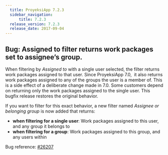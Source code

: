 ```yaml
---
  title: ProyeksiApp 7.2.3
  sidebar_navigation:
      title: 7.2.3
  release_version: 7.2.3
  release_date: 2017-09-04
---
```



## Bug: Assigned to filter returns work packages set to assignee’s group.

When filtering by *Assigned to* with a single user selected, the filter
returns work packages assigned to that user. Since ProyeksiApp 7.0,  it
also returns work packages assigned to any of the groups the user is a
member of. This is a side effect of a deliberate change made in 7.0.
Some customers depend on returning only the work packages assigned to
the single user. This bugfix release restores the original behavior.

If you want to filter for this exact behavior, a new filter named
*<span class="pl-s"><span class="explanatory-dictionary-highlight" data-definition="explanatory-dictionary-definition-95">Assignee</span>
or belonging group</span>* is now added that returns:

  - **when filtering for a single user**: Work packages assigned to this
    user, and any group it belongs to
  - **when filtering for a group**: Work packages assigned to this
    group, and any users within

Bug reference: [\#26207](https://community.proyeksiapp.com/wp/26207)

 


